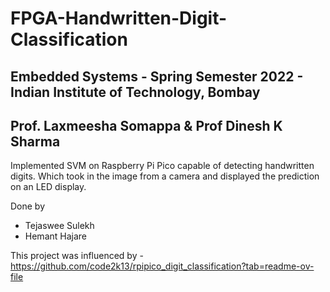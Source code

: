 # FPGA-Handwritten-Digit-Classification
## Embedded Systems - Spring Semester 2022 - Indian Institute of Technology, Bombay
## Prof. Laxmeesha Somappa & Prof Dinesh K Sharma

Implemented SVM on Raspberry Pi Pico capable of detecting handwritten digits. Which took in the image from a camera and displayed the prediction on an LED display.

Done by

- Tejaswee Sulekh
- Hemant Hajare

This project was influenced by - https://github.com/code2k13/rpipico_digit_classification?tab=readme-ov-file
